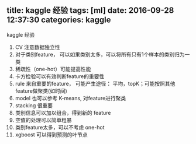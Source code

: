 title: kaggle 经验
tags: [ml]
date: 2016-09-28 12:37:30
categories: kaggle
---
kaggle 经验
<!--more-->
1. CV 注意数据独立性
2. 对于类别feature， 可以如果类别太多，可以将所有只有1个样本的类别归为一类
3. 稀疏性（one-hot）可能提高性能
4. 卡方检验可以有效判断feature的重要性
5. rule 来自重要的feature， 可能产生途径： 平均，topK；可能按照其他feature做聚类(如时间)
6. model 也可以参考 K-means, 对feature进行聚类
8. stacking 很重要
9. 类别信息可以加以组合，得到新的 feature
10. 空值的处理可以简单粗暴
11. 类别feature太多，可以不考虑 one-hot
12. xgboost 可以得到预测的叶节点
